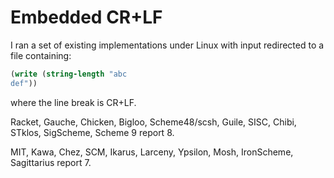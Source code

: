# Embedded CR+LF

I ran a set of existing implementations under Linux
with input redirected to a file
containing:

```Scheme
(write (string-length "abc
def"))
```

where the line break is CR+LF.

Racket, Gauche, Chicken, Bigloo,
Scheme48/scsh, Guile, SISC, Chibi, STklos, SigScheme, Scheme 9 report 8.

MIT, Kawa, Chez, SCM, Ikarus, Larceny, Ypsilon, Mosh, IronScheme, Sagittarius report 7.
